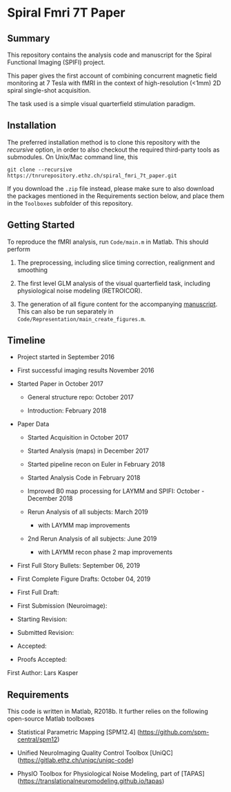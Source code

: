Spiral Fmri 7T Paper
====================

Summary
-------

This repository contains the analysis code and manuscript for the Spiral
Functional Imaging (SPIFI) project.

This paper gives the first account of combining concurrent magnetic field
monitoring at 7 Tesla with fMRI in the context of high-resolution (\<1mm) 2D
spiral single-shot acquisition.

The task used is a simple visual quarterfield stimulation paradigm.

Installation
------------

The preferred installation method is to clone this repository with the
*recursive* option, in order to also checkout the required third-party tools as
submodules. On Unix/Mac command line, this

`git clone --recursive https://tnrurepository.ethz.ch/spiral_fmri_7t_paper.git`

If you download the `.zip` file instead, please make sure to also download the
packages mentioned in the Requirements section below, and place them in the
`Toolboxes` subfolder of this repository.

Getting Started
---------------

To reproduce the fMRI analysis, run `Code/main.m` in Matlab. This should perform

1.  The preprocessing, including slice timing correction, realignment and
    smoothing

2.  The first level GLM analysis of the visual quarterfield task, including
    physiological noise modeling (RETROICOR).

3.  The generation of all figure content for the accompanying 
    [manuscript](Manuscript.md). This can also be run separately in
    `Code/Representation/main_create_figures.m`.

Timeline
--------

-   Project started in September 2016

-   First successful imaging results November 2016

-   Started Paper in October 2017

    -   General structure repo: October 2017

    -   Introduction: February 2018

-   Paper Data

    -   Started Acquisition in October 2017

    -   Started Analysis (maps) in December 2017

    -   Started pipeline recon on Euler in February 2018

    -   Started Analysis Code in February 2018

    -   Improved B0 map processing for LAYMM and SPIFI: October - December 2018

    -   Rerun Analysis of all subjects: March 2019

        -   with LAYMM map improvements

    -   2nd Rerun Analysis of all subjects: June 2019

        -   with LAYMM recon phase 2 map improvements

-   First Full Story Bullets: September 06, 2019

-   First Complete Figure Drafts: October 04, 2019

-   First Full Draft:

-   First Submission (Neuroimage):

-   Starting Revision:

-   Submitted Revision:

-   Accepted:

-   Proofs Accepted:

First Author: Lars Kasper

Requirements
------------

This code is written in Matlab, R2018b. It further relies on the following
open-source Matlab toolboxes

-   Statistical Parametric Mapping [SPM12.4]
    (https://github.com/spm-central/spm12)

-   Unified NeuroImaging Quality Control Toolbox [UniQC]
    (https://gitlab.ethz.ch/uniqc/uniqc-code)

-   PhysIO Toolbox for Physiological Noise Modeling, part of [TAPAS]
    (https://translationalneuromodeling.github.io/tapas)
